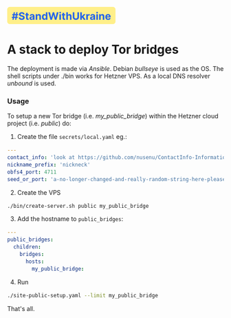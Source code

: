 [![StandWithUkraine](https://raw.githubusercontent.com/vshymanskyy/StandWithUkraine/main/badges/StandWithUkraine.svg)](https://github.com/vshymanskyy/StandWithUkraine/blob/main/docs/README.md)

# A stack to deploy Tor bridges
The deployment is made via _Ansible_.
Debian _bullseye_ is used as the OS.
The shell scripts under ./bin works for Hetzner VPS.
As a local DNS resolver _unbound_ is used.

### Usage
To setup a new Tor bridge (i.e. *my_public_bridge*) within the Hetzner cloud project (i.e. _public_) do:
1. Create the file `secrets/local.yaml` eg.:

```yaml
---
contact_info: 'look at https://github.com/nusenu/ContactInfo-Information-Sharing-Specification'
nickname_prefix: 'nickneck'
obfs4_port: 4711
seed_or_port: 'a-no-longer-changed-and-really-random-string-here-please'
```
2. Create the VPS

```bash
./bin/create-server.sh public my_public_bridge
```
3. Add the hostname to `public_bridges`:

```yaml
---
public_bridges:
  children:
    bridges:
      hosts:
        my_public_bridge:
```
4. Run

```bash
./site-public-setup.yaml --limit my_public_bridge
```

That's all.
